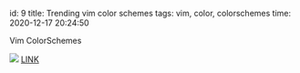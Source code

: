 id: 9
title: Trending vim color schemes
tags: vim, color, colorschemes
time: 2020-12-17 20:24:50

Vim ColorSchemes

![](http://localhost/bkmks_fotos/pics/None)
[LINK](https://vimcolorschemes.com/)